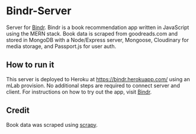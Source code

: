 # Bindr-Server

Server for [Bindr](https://github.com/dev-mev/Bindr-Client). Bindr is a book recommendation app written in JavaScript using the MERN stack. Book data is scraped from goodreads.com and stored in MongoDB with a Node/Express server, Mongoose, Cloudinary for media storage, and Passport.js for user auth.

## How to run it
This server is deployed to Heroku at https://bindr.herokuapp.com/ using an mLab provision. No additional steps are required to connect server and client. For instructions on how to try out the app, visit [Bindr](https://github.com/dev-mev/Bindr-Client).

## Credit
Book data was scraped using [scrapy](https://github.com/scrapy/scrapy).
